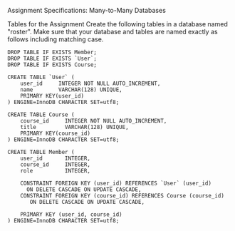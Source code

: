 Assignment Specifications: Many-to-Many Databases

Tables for the Assignment
Create the following tables in a database named "roster". Make sure that your database and tables are named exactly as follows including matching case.



    DROP TABLE IF EXISTS Member;
    DROP TABLE IF EXISTS `User`;
    DROP TABLE IF EXISTS Course;

    CREATE TABLE `User` (
        user_id     INTEGER NOT NULL AUTO_INCREMENT,
        name        VARCHAR(128) UNIQUE,
        PRIMARY KEY(user_id)
    ) ENGINE=InnoDB CHARACTER SET=utf8;

    CREATE TABLE Course (
        course_id     INTEGER NOT NULL AUTO_INCREMENT,
        title         VARCHAR(128) UNIQUE,
        PRIMARY KEY(course_id)
    ) ENGINE=InnoDB CHARACTER SET=utf8;

    CREATE TABLE Member (
        user_id       INTEGER,
        course_id     INTEGER,
        role          INTEGER,

        CONSTRAINT FOREIGN KEY (user_id) REFERENCES `User` (user_id)
          ON DELETE CASCADE ON UPDATE CASCADE,
        CONSTRAINT FOREIGN KEY (course_id) REFERENCES Course (course_id)
           ON DELETE CASCADE ON UPDATE CASCADE,

        PRIMARY KEY (user_id, course_id)
    ) ENGINE=InnoDB CHARACTER SET=utf8;

